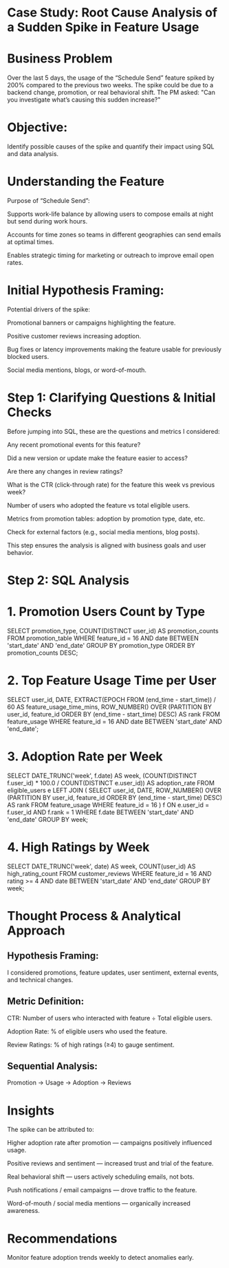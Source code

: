 # Case Study: Root Cause Analysis of a Sudden Spike in Feature Usage

# Business Problem

Over the last 5 days, the usage of the “Schedule Send” feature spiked by 200% compared to the previous two weeks. The spike could be due to a backend change, promotion, or real behavioral shift. The PM asked:
"Can you investigate what’s causing this sudden increase?"

# Objective:
Identify possible causes of the spike and quantify their impact using SQL and data analysis.

# Understanding the Feature

Purpose of “Schedule Send”:

Supports work-life balance by allowing users to compose emails at night but send during work hours.

Accounts for time zones so teams in different geographies can send emails at optimal times.

Enables strategic timing for marketing or outreach to improve email open rates.

# Initial Hypothesis Framing:
Potential drivers of the spike:

Promotional banners or campaigns highlighting the feature.

Positive customer reviews increasing adoption.

Bug fixes or latency improvements making the feature usable for previously blocked users.

Social media mentions, blogs, or word-of-mouth.

# Step 1: Clarifying Questions & Initial Checks

Before jumping into SQL, these are the questions and metrics I considered:

Any recent promotional events for this feature?

Did a new version or update make the feature easier to access?

Are there any changes in review ratings?

What is the CTR (click-through rate) for the feature this week vs previous week?

Number of users who adopted the feature vs total eligible users.

Metrics from promotion tables: adoption by promotion type, date, etc.

Check for external factors (e.g., social media mentions, blog posts).

This step ensures the analysis is aligned with business goals and user behavior.

# Step 2: SQL Analysis

# 1. Promotion Users Count by Type

SELECT promotion_type,
       COUNT(DISTINCT user_id) AS promotion_counts
FROM promotion_table
WHERE feature_id = 16
  AND date BETWEEN 'start_date' AND 'end_date'
GROUP BY promotion_type
ORDER BY promotion_counts DESC;


# 2. Top Feature Usage Time per User

SELECT user_id,
       DATE,
       EXTRACT(EPOCH FROM (end_time - start_time)) / 60 AS feature_usage_time_mins,
       ROW_NUMBER() OVER (PARTITION BY user_id, feature_id ORDER BY (end_time - start_time) DESC) AS rank
FROM feature_usage
WHERE feature_id = 16
  AND date BETWEEN 'start_date' AND 'end_date';


# 3. Adoption Rate per Week

SELECT DATE_TRUNC('week', f.date) AS week,
       (COUNT(DISTINCT f.user_id) * 100.0 / COUNT(DISTINCT e.user_id)) AS adoption_rate
FROM eligible_users e
LEFT JOIN (
    SELECT user_id,
           DATE,
           ROW_NUMBER() OVER (PARTITION BY user_id, feature_id ORDER BY (end_time - start_time) DESC) AS rank
    FROM feature_usage
    WHERE feature_id = 16
) f ON e.user_id = f.user_id AND f.rank = 1
WHERE f.date BETWEEN 'start_date' AND 'end_date'
GROUP BY week;


# 4. High Ratings by Week

SELECT DATE_TRUNC('week', date) AS week,
       COUNT(user_id) AS high_rating_count
FROM customer_reviews
WHERE feature_id = 16
  AND rating >= 4
  AND date BETWEEN 'start_date' AND 'end_date'
GROUP BY week;

# Thought Process & Analytical Approach

## Hypothesis Framing:

I considered promotions, feature updates, user sentiment, external events, and technical changes.

## Metric Definition:

CTR: Number of users who interacted with feature ÷ Total eligible users.

Adoption Rate: % of eligible users who used the feature.

Review Ratings: % of high ratings (≥4) to gauge sentiment.

## Sequential Analysis:

Promotion → Usage → Adoption → Reviews


# Insights

The spike can be attributed to:

Higher adoption rate after promotion — campaigns positively influenced usage.

Positive reviews and sentiment — increased trust and trial of the feature.

Real behavioral shift — users actively scheduling emails, not bots.

Push notifications / email campaigns — drove traffic to the feature.

Word-of-mouth / social media mentions — organically increased awareness.


# Recommendations

Monitor feature adoption trends weekly to detect anomalies early.
